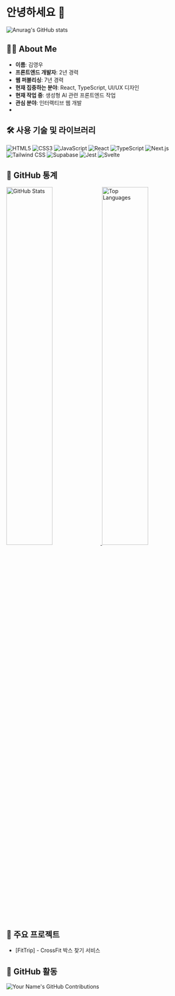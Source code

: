 # 안녕하세요 👋

![Anurag's GitHub stats](https://github-readme-stats.vercel.app/api?username=kbc1235&show_icons=true&theme=radical)

## 👨‍💻 About Me
- **이름**: 김영우
- **프론트엔드 개발자**: 2년 경력
- **웹 퍼블리싱**: 7년 경력
- **현재 집중하는 분야**: React, TypeScript, UI/UX 디자인
- **현재 작업 중**: 생성형 AI 관련 프론트엔드 작업
- **관심 분야**: 인터랙티브 웹 개발
- 
## 🛠️ 사용 기술 및 라이브러리
<div>
  <img src="https://img.shields.io/badge/HTML5-E34F26?style=flat-square&logo=HTML5&logoColor=white" alt="HTML5" />
  <img src="https://img.shields.io/badge/CSS3-1572B6?style=flat-square&logo=CSS3&logoColor=white" alt="CSS3" />
  <img src="https://img.shields.io/badge/JavaScript-F7DF1E?style=flat-square&logo=JavaScript&logoColor=white" alt="JavaScript" />
  <img src="https://img.shields.io/badge/React-61DAFB?style=flat-square&logo=React&logoColor=white" alt="React" />
  <img src="https://img.shields.io/badge/TypeScript-3178C6?style=flat-square&logo=TypeScript&logoColor=white" alt="TypeScript" />
  <img src="https://img.shields.io/badge/Next.js-000000?style=flat-square&logo=Next.js&logoColor=white" alt="Next.js" />
  <img src="https://img.shields.io/badge/Tailwind_CSS-38B2AC?style=flat-square&logo=Tailwind%20CSS&logoColor=white" alt="Tailwind CSS" />
  <img src="https://img.shields.io/badge/Supabase-3ECF8E?style=flat-square&logo=Supabase&logoColor=white" alt="Supabase" />
  <img src="https://img.shields.io/badge/Jest-C21325?style=flat-square&logo=Jest&logoColor=white" alt="Jest" />
  <img src="https://img.shields.io/badge/Svelte-FF3E00?style=flat-square&logo=Svelte&logoColor=white" alt="Svelte" />
</div>

## 🚀 GitHub 통계

<div>
  <a href="https://github.com/kbc1235">
    <img src="https://github-readme-stats.vercel.app/api?username=kbc1235&show_icons=true&theme=radical" alt="GitHub Stats" width="49%" />
  </a>
  <a href="https://github.com/kbc1235">
    <img src="https://github-readme-stats.vercel.app/api/top-langs/?username=kbc1235&layout=compact&theme=radical" alt="Top Languages" width="49%" />
  </a>
</div>

## 📌 주요 프로젝트
- [FitTrip] - CrossFit 박스 찾기 서비스


## 🎯 GitHub 활동
![Your Name's GitHub Contributions](https://github-readme-activity-graph.cyclic.app/graph?username=kbc1235&theme=radical)
